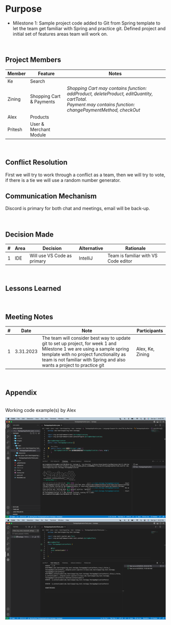 # Purpose

- Milestone 1: Sample project code added to Git from Spring template to let the team get familiar with Spring and practice git. Defined project and initial set of features areas team will work on.

<br/>

## Project Members

| Member  | Feature                  | Notes   |
| ------- | ------------------------ | ------- |
| Ke      | Search                   | <i></i> |
| Zining  | Shopping Cart & Payments | <i>Shopping Cart may contains function: addProduct, deleteProduct, editQuantity, cartTotal. <br> Payment may contains function: changePaymentMethod, checkOut</i> |
| Alex    | Products                 | <i></i> |
| Pritesh | User & Merchant Module   | <b></b> |

<br/>

## Conflict Resolution

First we will try to work through a conflict as a team, then we will try to vote, if there is a tie we will use a random number generator.
<br/>

## Communication Mechanism

Discord is primary for both chat and meetings, email will be back-up.

<br/>

## Decision Made

| #   | Area | Decision                    | Alternative | Rationale                            |
| --- | ---- | --------------------------- | ----------- | ------------------------------------ |
| 1   | IDE  | Will use VS Code as primary | IntelliJ    | Team is familiar with VS Code editor |

<br/>

## Lessons Learned

<br/>

## Meeting Notes

| # | Date | Note | Participants|
|---|------|------|-------------|
| 1 | 3.31.2023 | The team will consider best way to update git to set up project, for week 1 and Milestone 1 we are using a sample spring template with no project functionality as team is not familiar with Spring and also wants a project to practice git | Alex, Ke, Zining |

<br/>

## Appendix

<br/>
Working code example(s) by Alex

![Screen Capture #1](images/AlexScreenShotA.png)
![Screen Capture #2](images/AlexScreenShotB.png)

<br/>
